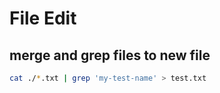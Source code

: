 # File Edit

## merge and grep files to new file
```sh
cat ./*.txt | grep 'my-test-name' > test.txt
```

